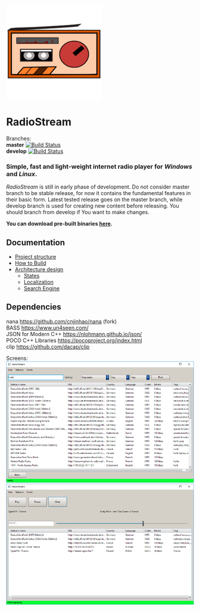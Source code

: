 ![logo](/resources/icon.png?raw=true)
# RadioStream  
Branches:  
**master** [![Build Status](https://travis-ci.org/khrynczenko/RadioStream.svg?branch=master)](https://travis-ci.org/khrynczenko/RadioStream)  
**develop** [![Build Status](https://travis-ci.org/khrynczenko/RadioStream.svg?branch=develop)](https://travis-ci.org/khrynczenko/RadioStream)  


### Simple, fast and light-weight internet radio player for *Windows* and *Linux*. 

*RadioStream* is still in early phase of development.
Do not consider master branch to be stable release, for now it contains
the fundamental features in their basic form.
Latest tested release goes on the master branch, while develop branch 
is used for creating new content before releasing.
You should branch from develop if You want to make changes.

**You can download pre-built binaries [here](https://github.com/khrynczenko/RadioStream/releases).**

## Documentation
 - [Project structure](docs/project-structure.md)
 - [How to Build](docs/build.md)
 - [Architecture design](docs/architecture/design.md)
   - [States]()
   - [Localization]()
   - [Search Engine]()

## Dependencies
nana https://github.com/cnjinhao/nana (fork)  
BASS https://www.un4seen.com/  
JSON for Modern C++ https://nlohmann.github.io/json/  
POCO C++ Libraries https://pocoproject.org/index.html  
clip https://github.com/dacap/clip

Screens:  
![search_page](/static/search_page.png?raw=true)
![play_page](/static/play_page.png?raw=true)
